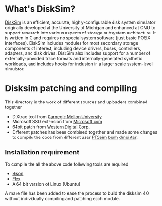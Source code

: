 # What's DiskSim?

[DiskSim](http://www.pdl.cmu.edu/DiskSim/index.shtml) is an efficient, accurate, highly-configurable disk system simulator originally developed at the University of Michigan and enhanced at CMU to support research into various aspects of storage subsystem architecture. It is written in C and requires no special system software (just basic POSIX interfaces). DiskSim includes modules for most secondary storage components of interest, including device drivers, buses, controllers, adapters, and disk drives. DiskSim also includes support for a number of externally-provided trace formats and internally-generated synthetic workloads, and includes hooks for inclusion in a larger scale system-level simulator.

# Disksim patching and compiling
This directory is the work of different sources and uploaders combined together
* DIXtrac tool from [Carnegie Mellon University](http://www.pdl.cmu.edu/DiskSim/index.shtml)
* Microsoft SSD extension from [Microsoft.com](https://www.microsoft.com/en-us/download/details.aspx?id=52332)
* 64bit patch from [Western Digital Corp.](https://github.com/westerndigitalcorporation/DiskSim)
* Different patches has been combined together and made some changes to compile the code from different user [PFSsim](https://github.com/myidpt/PFSsim) [benh](https://github.com/benh) [dmeister](https://github.com/dmeister).



## Installation requirement
To compile the all the above code following tools are required
* [Bison](https://www.gnu.org/software/bison/)
* [Flex](https://github.com/westes/flex)
* A 64 bit version of Linux (Ubuntu)

A make file has been added to ease the process to build the disksim 4.0 without individually compiling and patching each module.
